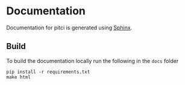 Documentation
=============

Documentation for pitci is generated using [Sphinx](https://www.sphinx-doc.org/).

Build
-----

To build the documentation locally run the following in the `docs` folder

```
pip install -r requirements.txt
make html
```
